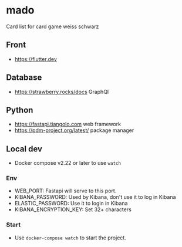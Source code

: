 # mado
Card list for card game weiss schwarz

## Front
- https://flutter.dev 

## Database
- https://strawberry.rocks/docs GraphQl

## Python
- https://fastapi.tiangolo.com web framework
- https://pdm-project.org/latest/ package manager


## Local dev
- Docker compose v2.22 or later to use `watch`

### Env
- WEB_PORT: Fastapi will serve to this port.
- KIBANA_PASSWORD: Used by Kibana, don't use it to log in Kibana
- ELASTIC_PASSWORD: Use it to login in Kibana
- KIBANA_ENCRYPTION_KEY: Set 32+ characters

### Start
- Use `docker-compose watch` to start the project.
